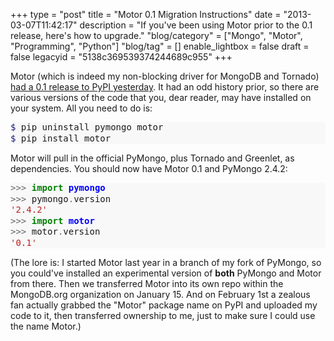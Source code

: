 +++
type = "post"
title = "Motor 0.1 Migration Instructions"
date = "2013-03-07T11:42:17"
description = "If you've been using Motor prior to the 0.1 release, here's how to upgrade."
"blog/category" = ["Mongo", "Motor", "Programming", "Python"]
"blog/tag" = []
enable_lightbox = false
draft = false
legacyid = "5138c369539374244689c955"
+++

<p>Motor (which is indeed my non-blocking driver for MongoDB and Tornado) <a href="/blog/motor-officially-released/">had a 0.1 release to PyPI yesterday</a>. It had an odd history prior, so there are various versions of the code that you, dear reader, may have installed on your system. All you need to do is:</p>
<div class="codehilite" style="background: #f8f8f8"><pre style="line-height: 125%"><span style="color: #19177C">$ </span>pip uninstall pymongo motor
<span style="color: #19177C">$ </span>pip install motor
</pre></div>


<p>Motor will pull in the official PyMongo, plus Tornado and Greenlet, as dependencies. You should now have Motor 0.1 and PyMongo 2.4.2:</p>
<div class="codehilite" style="background: #f8f8f8"><pre style="line-height: 125%"><span style="color: #666666">&gt;&gt;&gt;</span> <span style="color: #008000; font-weight: bold">import</span> <span style="color: #0000FF; font-weight: bold">pymongo</span>
<span style="color: #666666">&gt;&gt;&gt;</span> pymongo<span style="color: #666666">.</span>version
<span style="color: #BA2121">&#39;2.4.2&#39;</span>
<span style="color: #666666">&gt;&gt;&gt;</span> <span style="color: #008000; font-weight: bold">import</span> <span style="color: #0000FF; font-weight: bold">motor</span>
<span style="color: #666666">&gt;&gt;&gt;</span> motor<span style="color: #666666">.</span>version
<span style="color: #BA2121">&#39;0.1&#39;</span>
</pre></div>


<p>(The lore is: I started Motor last year in a branch of my fork of PyMongo, so you could've installed an experimental version of <strong>both</strong> PyMongo and Motor from there. Then we transferred Motor into its own repo within the MongoDB.org organization on January 15. And on February 1st a zealous fan actually grabbed the "Motor" package name on PyPI and uploaded my code to it, then transferred ownership to me, just to make sure I could use the name Motor.)</p>
    